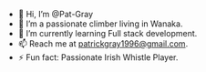 - 👋 Hi, I’m @Pat-Gray
- 👀 I’m a passionate climber living in Wanaka.
- 🌱 I’m currently learning Full stack development.
- 📫 Reach me at patrickgray1996@gmail.com.
- ⚡ Fun fact: Passionate Irish Whistle Player.

<!---
Pat-Gray/Pat-Gray is a ✨ special ✨ repository because its `README.md` (this file) appears on your GitHub profile.
You can click the Preview link to take a look at your changes.
--->
